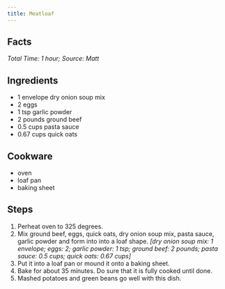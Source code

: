 ```yaml
---
title: Meatloaf
---
```

## Facts
*Total Time: 1 hour; Source: Matt*
## Ingredients
- 1 envelope dry onion soup mix          
- 2 eggs                        
- 1 tsp garlic powder               
- 2 pounds ground beef                 
- 0.5 cups pasta sauce                 
- 0.67 cups quick oats                  
## Cookware
- oven
- loaf pan
- baking sheet
## Steps
1. Perheat oven to 325 degrees.
2. Mix ground beef, eggs, quick oats, dry onion soup mix, pasta sauce, garlic powder and form into into a loaf shape.
*[dry onion soup mix: 1 envelope; eggs: 2; garlic powder: 1 tsp; ground beef: 2 pounds; pasta sauce: 0.5 cups; quick oats: 0.67 cups]*
3. Put it into a loaf pan or mound it onto a baking sheet.
4. Bake for about 35 minutes. Do sure that it is fully cooked until done.
5. Mashed potatoes and green beans go well with this dish.
